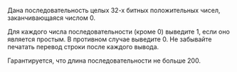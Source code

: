 Дана последовательность целых 32-х битных положительных чисел, заканчивающаяся числом 0.

Для каждого числа последовательности (кроме 0) выведите 1, если оно является простым. В противном случае выведите 0. Не забывайте печатать перевод строки после каждого вывода.

Гарантируется, что длина последовательности не больше 200.